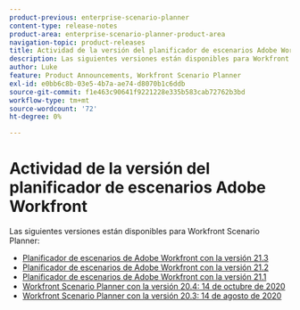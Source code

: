 ```yaml
---
product-previous: enterprise-scenario-planner
content-type: release-notes
product-area: enterprise-scenario-planner-product-area
navigation-topic: product-releases
title: Actividad de la versión del planificador de escenarios Adobe Workfront
description: Las siguientes versiones están disponibles para Workfront Scenario Planner.
author: Luke
feature: Product Announcements, Workfront Scenario Planner
exl-id: e0bb6c8b-03e5-4b7a-ae74-d8070b1c6ddb
source-git-commit: f1e463c90641f9221228e335b583cab72762b3bd
workflow-type: tm+mt
source-wordcount: '72'
ht-degree: 0%

---
```


# Actividad de la versión del planificador de escenarios Adobe Workfront

Las siguientes versiones están disponibles para Workfront Scenario Planner:

<!--* [Adobe Workfront Scenario Planner with the 21.4 release](../../../product-announcements/product-releases/scenario-planner-release-activity/sp-release-21-4.md) -->

* [Planificador de escenarios de Adobe Workfront con la versión 21.3](../../../product-announcements/product-releases/scenario-planner-release-activity/sp-release-21-3.md)
* [Planificador de escenarios de Adobe Workfront con la versión 21.2](../../../product-announcements/product-releases/scenario-planner-release-activity/sp-release-21-2.md)
* [Planificador de escenarios de Adobe Workfront con la versión 21.1](../../../product-announcements/product-releases/scenario-planner-release-activity/sp-release-21-1.md)
* [Workfront Scenario Planner con la versión 20.4: 14 de octubre de 2020](../../../product-announcements/product-releases/scenario-planner-release-activity/sp-release-20-4.md)
* [Workfront Scenario Planner con la versión 20.3: 14 de agosto de 2020](../../../product-announcements/product-releases/scenario-planner-release-activity/sp-release-20-3.md)

